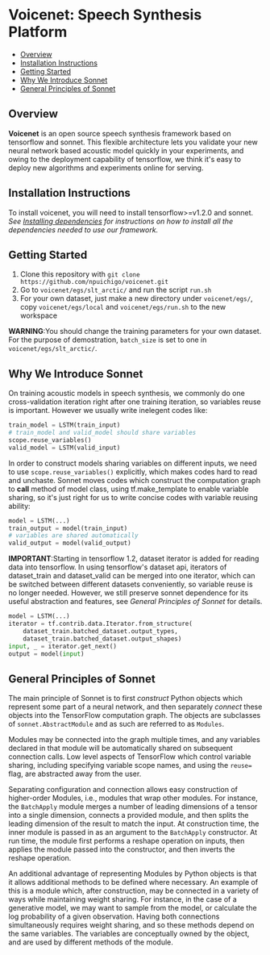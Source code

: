 # Voicenet: Speech Synthesis Platform
* [Overview](#overview)
* [Installation Instructions](#installation-instructions)
* [Getting Started](#getting-started)
* [Why We Introduce Sonnet](#why-we-introduce-sonnet)
* [General Principles of Sonnet](#general-principles-of-sonnet)

## Overview

**Voicenet** is an open source speech synthesis framework based on tensorflow 
and sonnet. This flexible architecture lets you validate your new neural network 
based acoustic model quickly in your experiments, and owing to the deployment 
capability of tensorflow, we think it's easy to deploy new  algorithms and 
experiments online for serving. 

## Installation Instructions

To install voicenet, you will need to install tensorflow>=v1.2.0 and sonnet.
*See [Installing dependencies](https://github.com/npuichigo/voicenet/blob/master/INSTALL.md) for instructions on how to install all 
the dependencies needed to use our framework.*

## Getting Started

1. Clone this repository with `git clone https://github.com/npuichigo/voicenet.git`
2. Go to `voicenet/egs/slt_arctic/` and run the script `run.sh`
3. For your own dataset, just make a new directory under `voicenet/egs/`, copy `voicenet/egs/local` and `voicenet/egs/run.sh` to the
new workspace

**WARNING**:You should change the training parameters for your own dataset. For the purpose of demostration, 
`batch_size` is set to one in `voicenet/egs/slt_arctic/`.

## Why We Introduce Sonnet

On training acoustic models in speech synthesis, we commonly do one cross-validation
iteration right after one training iteration, so variables reuse is important. However
we usually write inelegent codes like:

```python
train_model = LSTM(train_input)
# train_model and valid_model should share variables
scope.reuse_variables()
valid_model = LSTM(valid_input)
```

In order to construct models sharing variables on different inputs, we
need to use `scope.reuse_variables()` explicitly, which makes codes hard to
read and unchaste. Sonnet moves codes which construct the computation graph
to __call__ method of model class, using tf.make_template to enable variable
sharing, so it's just right for us to write concise codes with variable reusing
ability:

```python
model = LSTM(...)
train_output = model(train_input)
# variables are shared automatically
valid_output = model(valid_output)
```

**IMPORTANT**:Starting in tensorflow 1.2, dataset iterator is added for reading data into tensorflow. In using tensorflow's dataset api, iterators of dataset_train and dataset_valid can be merged into one iterator, which can be switched between different datasets conveniently, so variable reuse is no longer needed. However, we still preserve sonnet dependence for its useful abstraction and features, see *General Principles of Sonnet* for details.

```python
model = LSTM(...)
iterator = tf.contrib.data.Iterator.from_structure(
    dataset_train.batched_dataset.output_types,
    dataset_train.batched_dataset.output_shapes)
input, _ = iterator.get_next()
output = model(input)
```

## General Principles of Sonnet 

The main principle of Sonnet is to first _construct_ Python objects which
represent some part of a neural network, and then separately _connect_ these
objects into the TensorFlow computation graph. The objects are subclasses of
`sonnet.AbstractModule` and as such are referred to as `Modules`.

Modules may be connected into the graph multiple times, and any variables
declared in that module will be automatically shared on subsequent connection
calls. Low level aspects of TensorFlow which control variable sharing, including
specifying variable scope names, and using the `reuse=` flag, are abstracted
away from the user.

Separating configuration and connection allows easy construction of higher-order
Modules, i.e., modules that wrap other modules. For instance,
the `BatchApply` module merges a number of leading dimensions of a tensor into
a single dimension, connects a provided module, and then splits the leading
dimension of the result to match the input.
At construction time, the inner module is passed in as an argument to the
`BatchApply` constructor. At run time, the module first performs a reshape
operation on inputs, then applies the module passed into the constructor, and
then inverts the reshape operation.

An additional advantage of representing Modules by Python objects is that it
allows additional methods to be defined where necessary. An example of this is
a module which, after construction, may be connected in a variety of ways while
maintaining weight sharing. For instance, in the case of a generative model, we
may want to sample from the model, or calculate the log probability of a given
observation. Having both connections simultaneously requires weight sharing, and
so these methods depend on the same variables. The variables are conceptually
owned by the object, and are used by different methods of the module.
